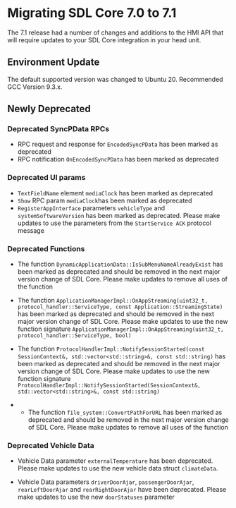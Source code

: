 # Migrating SDL Core 7.0 to 7.1

The 7.1 release had a number of changes and additions to the HMI API that will require updates to your SDL Core integration in your head unit. 

## Environment Update

The default supported version was changed to Ubuntu 20. Recommended GCC Version 9.3.x.

## Newly Deprecated

### Deprecated SyncPData RPCs

- RPC request and response for `EncodedSyncPData` has been marked as deprecated
- RPC notification `OnEncodedSyncPData` has been marked as deprecated

### Deprecated UI params

- `TextFieldName` element `mediaClock` has been marked as deprecated
- `Show` RPC param `mediaClock`has been marked as deprecated
- `RegisterAppInterface` parameters `vehicleType` and `systemSoftwareVersion` has been marked as deprecated. Please make updates to use the parameters from the `StartService ACK` protocol message

### Deprecated Functions

- The function `DynamicApplicationData::IsSubMenuNameAlreadyExist` has been marked as deprecated and should be removed in the next major version change of SDL Core. Please make updates to remove all uses of the function

- The function `ApplicationManagerImpl::OnAppStreaming(uint32_t, protocol_handler::ServiceType, const Application::StreamingState)` has been marked as deprecated and should be removed in the next major version change of SDL Core. Please make updates to use the new function signature `ApplicationManagerImpl::OnAppStreaming(uint32_t, protocol_handler::ServiceType, bool)`

- The function `ProtocolHandlerImpl::NotifySessionStarted(const SessionContext&, std::vector<std::string>&, const std::string)` has been marked as deprecated and should be removed in the next major version change of SDL Core. Please make updates to use the new function signature `ProtocolHandlerImpl::NotifySessionStarted(SessionContext&, std::vector<std::string>&, const std::string)`

- - The function `file_system::ConvertPathForURL` has been marked as deprecated and should be removed in the next major version change of SDL Core. Please make updates to remove all uses of the function

### Deprecated Vehicle Data

- Vehicle Data parameter `externalTemperature` has been deprecated. Please make updates to use the new vehicle data struct `climateData`.

- Vehicle Data parameters `driverDoorAjar`, `passengerDoorAjar`, `rearLeftDoorAjar` and `rearRightDoorAjar` have been deprecated. Please make updates to use the new `doorStatuses` parameter
